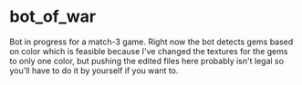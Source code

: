 # bot_of_war
Bot in progress for a match-3 game.
Right now the bot detects gems based on color which is feasible because I've changed the textures for the gems to only one color,
but pushing the edited files here probably isn't legal so you'll have to do it by yourself if you want to.
